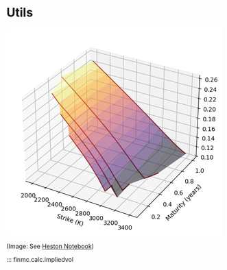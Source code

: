 # Utils

![implied vol](./images/impliedvol.png)

(Image: See [Heston Notebook](https://github.com/finlib/finmc/blob/main/notebooks/heston.ipynb))

::: finmc.calc.impliedvol


